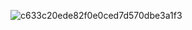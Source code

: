
![c633c20ede82f0e0ced7d570dbe3a1f3](https://user-images.githubusercontent.com/70382532/138322189-2db8df52-9dcb-40a0-88a8-c365466bd33d.gif)
<!---
DevAlves7/DevAlves7 is a ✨ special ✨ repository because its `README.md` (this file) appears on your GitHub profile.

You can click the Preview link to take a look at your changes.
--->
